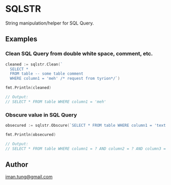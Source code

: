# SQLSTR

String manipulation/helper for SQL Query.

## Examples

### Clean SQL Query from double white space, comment, etc.

```go
cleaned := sqlstr.Clean(`
  SELECT *
  FROM table -- some table comment 
  WHERE column1 = 'meh' /* request from tyrion*/`)

fmt.Println(cleaned) 

// Output: 
// SELECT * FROM table WHERE column1 = 'meh'
```
### Obscure value in SQL Query

```go
obsecured := sqlstr.Obscure(`SELECT * FROM table WHERE column1 = 'text' AND column2 = 1234 AND column3 = TRUE and column4 = 3.14`)

fmt.Println(obsecured)

// Output: 
// SELECT * FROM table WHERE column1 = ? AND column2 = ? AND column3 = ? and column4 = ?
```

## Author 

iman.tung@gmail.com
